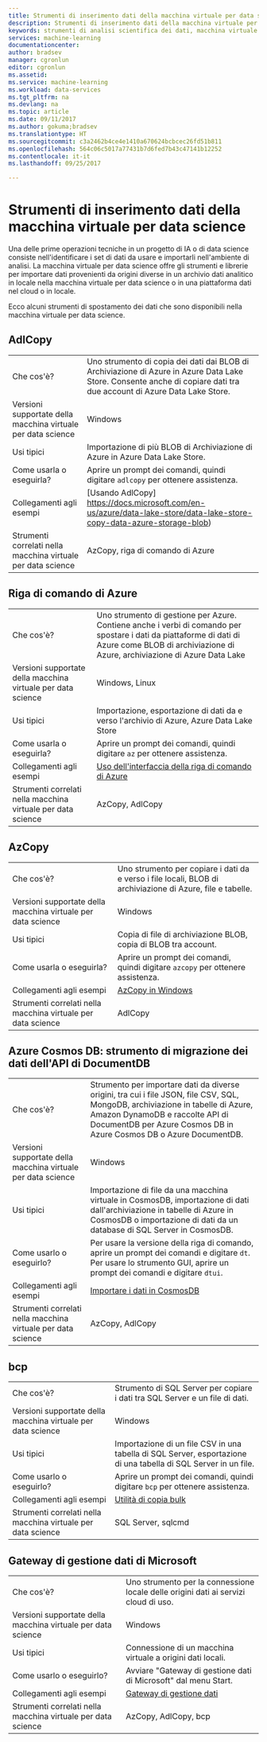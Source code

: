 ```yaml
---
title: Strumenti di inserimento dati della macchina virtuale per data science in Azure | Microsoft Docs
description: Strumenti di inserimento dati della macchina virtuale per data science
keywords: strumenti di analisi scientifica dei dati, macchina virtuale per l'analisi scientifica dei dati, strumenti per l'analisi scientifica dei dati, analisi scientifica dei dati per Linux
services: machine-learning
documentationcenter: 
author: bradsev
manager: cgronlun
editor: cgronlun
ms.assetid: 
ms.service: machine-learning
ms.workload: data-services
ms.tgt_pltfrm: na
ms.devlang: na
ms.topic: article
ms.date: 09/11/2017
ms.author: gokuma;bradsev
ms.translationtype: HT
ms.sourcegitcommit: c3a2462b4ce4e1410a670624bcbcec26fd51b811
ms.openlocfilehash: 564c06c5017a77431b7d6fed7b43c47141b12252
ms.contentlocale: it-it
ms.lasthandoff: 09/25/2017

---
```


# <a name="data-science-virtual-machine-data-ingestion-tools"></a>Strumenti di inserimento dati della macchina virtuale per data science

Una delle prime operazioni tecniche in un progetto di IA o di data science consiste nell'identificare i set di dati da usare e importarli nell'ambiente di analisi. La macchina virtuale per data science offre gli strumenti e librerie per importare dati provenienti da origini diverse in un archivio dati analitico in locale nella macchina virtuale per data science o in una piattaforma dati nel cloud o in locale. 

Ecco alcuni strumenti di spostamento dei dati che sono disponibili nella macchina virtuale per data science. 

## <a name="adlcopy"></a>AdlCopy

|    |           |
| ------------- | ------------- |
| Che cos'è?   | Uno strumento di copia dei dati dai BLOB di Archiviazione di Azure in Azure Data Lake Store. Consente anche di copiare dati tra due account di Azure Data Lake Store.      |
| Versioni supportate della macchina virtuale per data science      | Windows      |
| Usi tipici      | Importazione di più BLOB di Archiviazione di Azure in Azure Data Lake Store.      |
|  Come usarla o eseguirla?    |   Aprire un prompt dei comandi, quindi digitare `adlcopy` per ottenere assistenza.    |
| Collegamenti agli esempi      | [Usando AdlCopy] https://docs.microsoft.com/en-us/azure/data-lake-store/data-lake-store-copy-data-azure-storage-blob)      |
| Strumenti correlati nella macchina virtuale per data science      | AzCopy, riga di comando di Azure     |

## <a name="azure-command-line"></a>Riga di comando di Azure

|    |           |
| ------------- | ------------- |
| Che cos'è?   | Uno strumento di gestione per Azure. Contiene anche i verbi di comando per spostare i dati da piattaforme di dati di Azure come BLOB di archiviazione di Azure, archiviazione di Azure Data Lake     |
| Versioni supportate della macchina virtuale per data science      | Windows, Linux     |
| Usi tipici      | Importazione, esportazione di dati da e verso l'archivio di Azure, Azure Data Lake Store      |
|  Come usarla o eseguirla?    |   Aprire un prompt dei comandi, quindi digitare `az` per ottenere assistenza.    |
| Collegamenti agli esempi      | [Uso dell'interfaccia della riga di comando di Azure](https://docs.microsoft.com/cli/azure/?viee-cli-latest)     |
| Strumenti correlati nella macchina virtuale per data science      | AzCopy, AdlCopy      |


## <a name="azcopy"></a>AzCopy

|    |           |
| ------------- | ------------- |
| Che cos'è?   | Uno strumento per copiare i dati da e verso i file locali, BLOB di archiviazione di Azure, file e tabelle.      |
| Versioni supportate della macchina virtuale per data science      | Windows      |
| Usi tipici      | Copia di file di archiviazione BLOB, copia di BLOB tra account.      |
|  Come usarla o eseguirla?    |   Aprire un prompt dei comandi, quindi digitare `azcopy` per ottenere assistenza.    |
| Collegamenti agli esempi      | [AzCopy in Windows](https://docs.microsoft.com/en-us/azure/storage/common/storage-use-azcopy)      |
| Strumenti correlati nella macchina virtuale per data science      | AdlCopy     |


## <a name="azure-cosmos-db-documentdb-api-data-migration-tool"></a>Azure Cosmos DB: strumento di migrazione dei dati dell'API di DocumentDB

|    |           |
| ------------- | ------------- |
| Che cos'è?   | Strumento per importare dati da diverse origini, tra cui i file JSON, file CSV, SQL, MongoDB, archiviazione in tabelle di Azure, Amazon DynamoDB e raccolte API di DocumentDB per Azure Cosmos DB in Azure Cosmos DB o Azure DocumentDB.      |
| Versioni supportate della macchina virtuale per data science      | Windows      |
| Usi tipici      | Importazione di file da una macchina virtuale in CosmosDB, importazione di dati dall'archiviazione in tabelle di Azure in CosmosDB o importazione di dati da un database di SQL Server in CosmosDB.     |
|  Come usarlo o eseguirlo?    |   Per usare la versione della riga di comando, aprire un prompt dei comandi e digitare `dt`. Per usare lo strumento GUI, aprire un prompt dei comandi e digitare `dtui`.    |
| Collegamenti agli esempi      | [Importare i dati in CosmosDB](https://docs.microsoft.com/en-us/azure/cosmos-db/import-data)      |
| Strumenti correlati nella macchina virtuale per data science      | AzCopy, AdlCopy      |


## <a name="bcp"></a>bcp

|    |           |
| ------------- | ------------- |
| Che cos'è?   | Strumento di SQL Server per copiare i dati tra SQL Server e un file di dati.      |
| Versioni supportate della macchina virtuale per data science      | Windows      |
| Usi tipici      | Importazione di un file CSV in una tabella di SQL Server, esportazione di una tabella di SQL Server in un file.      |
|  Come usarlo o eseguirlo?    |   Aprire un prompt dei comandi, quindi digitare `bcp` per ottenere assistenza.    |
| Collegamenti agli esempi      | [Utilità di copia bulk](https://docs.microsoft.com/en-us/sql/tools/bcp-utility)      |
| Strumenti correlati nella macchina virtuale per data science      | SQL Server, sqlcmd      |


## <a name="microsoft-data-management-gateway"></a>Gateway di gestione dati di Microsoft

|    |           |
| ------------- | ------------- |
| Che cos'è?   | Uno strumento per la connessione locale delle origini dati ai servizi cloud di uso.      |
| Versioni supportate della macchina virtuale per data science      | Windows      |
| Usi tipici      | Connessione di un macchina virtuale a origini dati locali.      |
|  Come usarlo o eseguirlo?    |   Avviare "Gateway di gestione dati di Microsoft" dal menu Start.    |
| Collegamenti agli esempi      | [Gateway di gestione dati](https://msdn.microsoft.com/library/dn879362.aspx)      |
| Strumenti correlati nella macchina virtuale per data science      | AzCopy, AdlCopy, bcp    |

